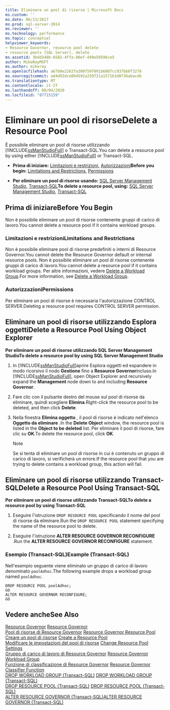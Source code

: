 ```yaml
---
title: Eliminare un pool di risorse | Microsoft Docs
ms.custom: ''
ms.date: 06/13/2017
ms.prod: sql-server-2014
ms.reviewer: ''
ms.technology: performance
ms.topic: conceptual
helpviewer_keywords:
- Resource Governor, resource pool delete
- resource pools [SQL Server], delete
ms.assetid: 3bdd348b-6582-4ffa-80ef-d49e50596ce5
author: MikeRayMSFT
ms.author: mikeray
ms.openlocfilehash: a67b0e2262fa3007597091b6087cc937bb0f3276
ms.sourcegitcommit: ad4d92dce894592a259721a1571b1d8736abacdb
ms.translationtype: MT
ms.contentlocale: it-IT
ms.lasthandoff: 08/04/2020
ms.locfileid: "87715159"
---
```

# <a name="delete-a-resource-pool"></a><span data-ttu-id="3335b-102">Eliminare un pool di risorse</span><span class="sxs-lookup"><span data-stu-id="3335b-102">Delete a Resource Pool</span></span>
  <span data-ttu-id="3335b-103">È possibile eliminare un pool di risorse utilizzando [!INCLUDE[ssManStudioFull](../../includes/ssmanstudiofull-md.md)] o Transact-SQL.</span><span class="sxs-lookup"><span data-stu-id="3335b-103">You can delete a resource pool by using either [!INCLUDE[ssManStudioFull](../../includes/ssmanstudiofull-md.md)] or Transact-SQL.</span></span>  
  
-   <span data-ttu-id="3335b-104">**Prima di iniziare:**  [Limitazioni e restrizioni](#LimitationsRestrictions), [Autorizzazioni](#Permissions)</span><span class="sxs-lookup"><span data-stu-id="3335b-104">**Before you begin:**  [Limitations and Restrictions](#LimitationsRestrictions), [Permissions](#Permissions)</span></span>  
  
-   <span data-ttu-id="3335b-105">**Per eliminare un pool di risorse usando:** [SQL Server Management Studio](#DelRPSSMS), [Transact-SQL](#DelRPTSQL)</span><span class="sxs-lookup"><span data-stu-id="3335b-105">**To delete a resource pool, using:** [SQL Server Management Studio](#DelRPSSMS), [Transact-SQL](#DelRPTSQL)</span></span>  
  
##  <a name="before-you-begin"></a><a name="BeforeYouBegin"></a> <span data-ttu-id="3335b-106">Prima di iniziare</span><span class="sxs-lookup"><span data-stu-id="3335b-106">Before You Begin</span></span>  
 <span data-ttu-id="3335b-107">Non è possibile eliminare un pool di risorse contenente gruppi di carico di lavoro.</span><span class="sxs-lookup"><span data-stu-id="3335b-107">You cannot delete a resource pool if it contains workload groups.</span></span>  
  
###  <a name="limitations-and-restrictions"></a><a name="LimitationsRestrictions"></a> <span data-ttu-id="3335b-108">Limitazioni e restrizioni</span><span class="sxs-lookup"><span data-stu-id="3335b-108">Limitations and Restrictions</span></span>  
 <span data-ttu-id="3335b-109">Non è possibile eliminare pool di risorse predefiniti o interni di Resource Governor.</span><span class="sxs-lookup"><span data-stu-id="3335b-109">You cannot delete the Resource Governor default or internal resource pools.</span></span> <span data-ttu-id="3335b-110">Non è possibile eliminare un pool di risorse contenente gruppi di carico di lavoro.</span><span class="sxs-lookup"><span data-stu-id="3335b-110">You cannot delete a resource pool if it contains workload groups.</span></span> <span data-ttu-id="3335b-111">Per altre informazioni, vedere [Delete a Workload Group](delete-a-workload-group.md).</span><span class="sxs-lookup"><span data-stu-id="3335b-111">For more information, see [Delete a Workload Group](delete-a-workload-group.md).</span></span>  
  
###  <a name="permissions"></a><a name="Permissions"></a> <span data-ttu-id="3335b-112">Autorizzazioni</span><span class="sxs-lookup"><span data-stu-id="3335b-112">Permissions</span></span>  
 <span data-ttu-id="3335b-113">Per eliminare un pool di risorse è necessaria l'autorizzazione CONTROL SERVER.</span><span class="sxs-lookup"><span data-stu-id="3335b-113">Deleting a resource pool requires CONTROL SERVER permission.</span></span>  
  
##  <a name="delete-a-resource-pool-using-object-explorer"></a><a name="DelRPSSMS"></a> <span data-ttu-id="3335b-114">Eliminare un pool di risorse utilizzando Esplora oggetti</span><span class="sxs-lookup"><span data-stu-id="3335b-114">Delete a Resource Pool Using Object Explorer</span></span>  
 <span data-ttu-id="3335b-115">**Per eliminare un pool di risorse utilizzando SQL Server Management Studio**</span><span class="sxs-lookup"><span data-stu-id="3335b-115">**To delete a resource pool by using SQL Server Management Studio**</span></span>  
  
1.  <span data-ttu-id="3335b-116">In [!INCLUDE[ssManStudioFull](../../includes/ssmanstudiofull-md.md)]aprire Esplora oggetti ed espandere in modo ricorsivo il nodo **Gestione** fino a **Resource Governor**incluso.</span><span class="sxs-lookup"><span data-stu-id="3335b-116">In [!INCLUDE[ssManStudioFull](../../includes/ssmanstudiofull-md.md)], open Object Explorer and recursively expand the **Management** node down to and including **Resource Governor**.</span></span>  
  
2.  <span data-ttu-id="3335b-117">Fare clic con il pulsante destro del mouse sul pool di risorse da eliminare, quindi scegliere **Elimina**.</span><span class="sxs-lookup"><span data-stu-id="3335b-117">Right-click the resource pool to be deleted, and then click **Delete**.</span></span>  
  
3.  <span data-ttu-id="3335b-118">Nella finestra **Elimina oggetto** , il pool di risorse è indicato nell'elenco **Oggetto da eliminare** .</span><span class="sxs-lookup"><span data-stu-id="3335b-118">In the **Delete Object** window, the resource pool is listed in the **Object to be deleted** list.</span></span> <span data-ttu-id="3335b-119">Per eliminare il pool di risorse, fare clic su **OK**.</span><span class="sxs-lookup"><span data-stu-id="3335b-119">To delete the resource pool, click **OK**.</span></span>  
  
    > [!NOTE]  
    >  <span data-ttu-id="3335b-120">Se si tenta di eliminare un pool di risorse in cui è contenuto un gruppo di carico di lavoro, si verificherà un errore.</span><span class="sxs-lookup"><span data-stu-id="3335b-120">If the resource pool that you are trying to delete contains a workload group, this action will fail.</span></span>  
  
##  <a name="delete-a-resource-pool-using-transact-sql"></a><a name="DelRPTSQL"></a> <span data-ttu-id="3335b-121">Eliminare un pool di risorse utilizzando Transact-SQL</span><span class="sxs-lookup"><span data-stu-id="3335b-121">Delete a Resource Pool Using Transact-SQL</span></span>  
 <span data-ttu-id="3335b-122">**Per eliminare un pool di risorse utilizzando Transact-SQL**</span><span class="sxs-lookup"><span data-stu-id="3335b-122">**To delete a resource pool by using Transact-SQL**</span></span>  
  
1.  <span data-ttu-id="3335b-123">Eseguire l'istruzione `DROP RESOURCE POOL` specificando il nome del pool di risorse da eliminare.</span><span class="sxs-lookup"><span data-stu-id="3335b-123">Run the `DROP RESOURCE POOL` statement specifying the name of the resource pool to delete.</span></span>  
  
2.  <span data-ttu-id="3335b-124">Eseguire l'istruzione **ALTER RESOURCE GOVERNOR RECONFIGURE** .</span><span class="sxs-lookup"><span data-stu-id="3335b-124">Run the **ALTER RESOURCE GOVERNOR RECONFIGURE** statement.</span></span>  
  
### <a name="example-transact-sql"></a><span data-ttu-id="3335b-125">Esempio (Transact-SQL)</span><span class="sxs-lookup"><span data-stu-id="3335b-125">Example (Transact-SQL)</span></span>  
 <span data-ttu-id="3335b-126">Nell'esempio seguente viene eliminato un gruppo di carico di lavoro denominato `poolAdhoc`.</span><span class="sxs-lookup"><span data-stu-id="3335b-126">The following example drops a workload group named `poolAdhoc`.</span></span>  
  
```  
DROP RESOURCE POOL poolAdhoc;  
GO  
ALTER RESOURCE GOVERNOR RECONFIGURE;  
GO  
```  
  
## <a name="see-also"></a><span data-ttu-id="3335b-127">Vedere anche</span><span class="sxs-lookup"><span data-stu-id="3335b-127">See Also</span></span>  
 <span data-ttu-id="3335b-128">[Resource Governor](resource-governor.md) </span><span class="sxs-lookup"><span data-stu-id="3335b-128">[Resource Governor](resource-governor.md) </span></span>  
 <span data-ttu-id="3335b-129">[Pool di risorse di Resource Governor](resource-governor-resource-pool.md) </span><span class="sxs-lookup"><span data-stu-id="3335b-129">[Resource Governor Resource Pool](resource-governor-resource-pool.md) </span></span>  
 <span data-ttu-id="3335b-130">[Creare un pool di risorse](create-a-resource-pool.md) </span><span class="sxs-lookup"><span data-stu-id="3335b-130">[Create a Resource Pool](create-a-resource-pool.md) </span></span>  
 <span data-ttu-id="3335b-131">[Modificare le impostazioni del pool di risorse](change-resource-pool-settings.md) </span><span class="sxs-lookup"><span data-stu-id="3335b-131">[Change Resource Pool Settings](change-resource-pool-settings.md) </span></span>  
 <span data-ttu-id="3335b-132">[Gruppo di carico di lavoro di Resource Governor](resource-governor-workload-group.md) </span><span class="sxs-lookup"><span data-stu-id="3335b-132">[Resource Governor Workload Group](resource-governor-workload-group.md) </span></span>  
 <span data-ttu-id="3335b-133">[Funzione di classificazione di Resource Governor](resource-governor-classifier-function.md) </span><span class="sxs-lookup"><span data-stu-id="3335b-133">[Resource Governor Classifier Function](resource-governor-classifier-function.md) </span></span>  
 <span data-ttu-id="3335b-134">[DROP WORKLOAD GROUP &#40;Transact-SQL&#41;](/sql/t-sql/statements/drop-workload-group-transact-sql) </span><span class="sxs-lookup"><span data-stu-id="3335b-134">[DROP WORKLOAD GROUP &#40;Transact-SQL&#41;](/sql/t-sql/statements/drop-workload-group-transact-sql) </span></span>  
 <span data-ttu-id="3335b-135">[DROP RESOURCE POOL &#40;Transact-SQL&#41;](/sql/t-sql/statements/drop-resource-pool-transact-sql) </span><span class="sxs-lookup"><span data-stu-id="3335b-135">[DROP RESOURCE POOL &#40;Transact-SQL&#41;](/sql/t-sql/statements/drop-resource-pool-transact-sql) </span></span>  
 [<span data-ttu-id="3335b-136">ALTER RESOURCE GOVERNOR &#40;Transact-SQL&#41;</span><span class="sxs-lookup"><span data-stu-id="3335b-136">ALTER RESOURCE GOVERNOR &#40;Transact-SQL&#41;</span></span>](/sql/t-sql/statements/alter-resource-governor-transact-sql)  
  
  
